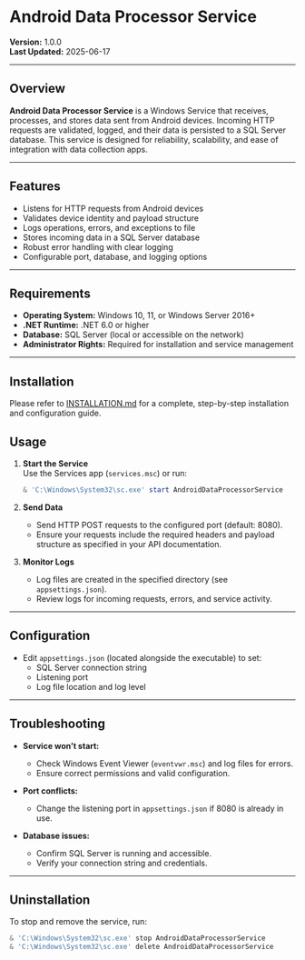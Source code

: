 # Android Data Processor Service

**Version:** 1.0.0  
**Last Updated:** 2025-06-17

---

## Overview

**Android Data Processor Service** is a Windows Service that receives, processes, and stores data sent from Android devices. Incoming HTTP requests are validated, logged, and their data is persisted to a SQL Server database. This service is designed for reliability, scalability, and ease of integration with data collection apps.

---

## Features

- Listens for HTTP requests from Android devices
- Validates device identity and payload structure
- Logs operations, errors, and exceptions to file
- Stores incoming data in a SQL Server database
- Robust error handling with clear logging
- Configurable port, database, and logging options

---

## Requirements

- **Operating System:** Windows 10, 11, or Windows Server 2016+
- **.NET Runtime:** .NET 6.0 or higher
- **Database:** SQL Server (local or accessible on the network)
- **Administrator Rights:** Required for installation and service management

---

## Installation

Please refer to [INSTALLATION.md](https://github.com/devznsh/service/main/INSTALLTION.md) for a complete, step-by-step installation and configuration guide.

## Usage

1. **Start the Service**  
   Use the Services app (`services.msc`) or run:
   ```powershell
   & 'C:\Windows\System32\sc.exe' start AndroidDataProcessorService
   ```

2. **Send Data**  
   - Send HTTP POST requests to the configured port (default: 8080).
   - Ensure your requests include the required headers and payload structure as specified in your API documentation.

3. **Monitor Logs**  
   - Log files are created in the specified directory (see `appsettings.json`).
   - Review logs for incoming requests, errors, and service activity.

---

## Configuration

- Edit `appsettings.json` (located alongside the executable) to set:
  - SQL Server connection string
  - Listening port
  - Log file location and log level

---

## Troubleshooting

- **Service won’t start:**  
  - Check Windows Event Viewer (`eventvwr.msc`) and log files for errors.
  - Ensure correct permissions and valid configuration.

- **Port conflicts:**  
  - Change the listening port in `appsettings.json` if 8080 is already in use.

- **Database issues:**  
  - Confirm SQL Server is running and accessible.
  - Verify your connection string and credentials.

---

## Uninstallation

To stop and remove the service, run:
```powershell
& 'C:\Windows\System32\sc.exe' stop AndroidDataProcessorService
& 'C:\Windows\System32\sc.exe' delete AndroidDataProcessorService
```

